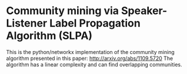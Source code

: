 # Community mining via Speaker-Listener Label Propagation Algorithm (SLPA)

This is the python/networkx implementation of the community mining algorithm presented in this paper: http://arxiv.org/abs/1109.5720
The algorithm has a linear complexity and can find overlapping communities.

